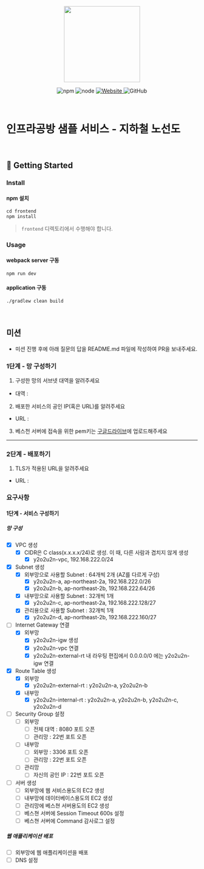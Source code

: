<p align="center">
    <img width="200px;" src="https://raw.githubusercontent.com/woowacourse/atdd-subway-admin-frontend/master/images/main_logo.png"/>
</p>
<p align="center">
  <img alt="npm" src="https://img.shields.io/badge/npm-%3E%3D%205.5.0-blue">
  <img alt="node" src="https://img.shields.io/badge/node-%3E%3D%209.3.0-blue">
  <a href="https://edu.nextstep.camp/c/R89PYi5H" alt="nextstep atdd">
    <img alt="Website" src="https://img.shields.io/website?url=https%3A%2F%2Fedu.nextstep.camp%2Fc%2FR89PYi5H">
  </a>
  <img alt="GitHub" src="https://img.shields.io/github/license/next-step/atdd-subway-service">
</p>

<br>

# 인프라공방 샘플 서비스 - 지하철 노선도

<br>

## 🚀 Getting Started

### Install

#### npm 설치

```
cd frontend
npm install
```

> `frontend` 디렉토리에서 수행해야 합니다.

### Usage

#### webpack server 구동

```
npm run dev
```

#### application 구동

```
./gradlew clean build
```

<br>

## 미션

* 미션 진행 후에 아래 질문의 답을 README.md 파일에 작성하여 PR을 보내주세요.

### 1단계 - 망 구성하기

1. 구성한 망의 서브넷 대역을 알려주세요

- 대역 :

2. 배포한 서비스의 공인 IP(혹은 URL)를 알려주세요

- URL :

3. 베스천 서버에 접속을 위한 pem키는 [구글드라이브](https://drive.google.com/drive/folders/1dZiCUwNeH1LMglp8dyTqqsL1b2yBnzd1?usp=sharing)에
   업로드해주세요

---

### 2단계 - 배포하기

1. TLS가 적용된 URL을 알려주세요

- URL :

### 요구사항

#### 1단계 - 서비스 구성하기

##### 망 구성

- [x] VPC 생성
    - [x] CIDR은 C class(x.x.x.x/24)로 생성. 이 때, 다른 사람과 겹치지 않게 생성
        - [x] y2o2u2n-vpc, 192.168.222.0/24
- [x] Subnet 생성
    - [x] 외부망으로 사용할 Subnet : 64개씩 2개 (AZ를 다르게 구성)
        - [x] y2o2u2n-a, ap-northeast-2a, 192.168.222.0/26
        - [x] y2o2u2n-b, ap-northeast-2b, 192.168.222.64/26
    - [x] 내부망으로 사용할 Subnet : 32개씩 1개
        - [x] y2o2u2n-c, ap-northeast-2a, 192.168.222.128/27
    - [x] 관리용으로 사용할 Subnet : 32개씩 1개
        - [x] y2o2u2n-d, ap-northeast-2b, 192.168.222.160/27
- [ ] Internet Gateway 연결
    - [x] 외부망
        - [x] y2o2u2n-igw 생성
        - [x] y2o2u2n-vpc 연결
        - [x] y2o2u2n-external-rt 내 라우팅 편집에서 0.0.0.0/0 에는 y2o2u2n-igw 연결
- [x] Route Table 생성
    - [x] 외부망
        - [x] y2o2u2n-external-rt : y2o2u2n-a, y2o2u2n-b
    - [x] 내부망
        - [x] y2o2u2n-internal-rt : y2o2u2n-a, y2o2u2n-b, y2o2u2n-c, y2o2u2n-d
- [ ] Security Group 설정
    - [ ] 외부망
        - [ ] 전체 대역 : 8080 포트 오픈
        - [ ] 관리망 : 22번 포트 오픈
    - [ ] 내부망
        - [ ] 외부망 : 3306 포트 오픈
        - [ ] 관리망 : 22번 포트 오픈
    - [ ] 관리망
        - [ ] 자신의 공인 IP : 22번 포트 오픈
- [ ] 서버 생성
    - [ ] 외부망에 웹 서비스용도의 EC2 생성
    - [ ] 내부망에 데이터베이스용도의 EC2 생성
    - [ ] 관리망에 베스쳔 서버용도의 EC2 생성
    - [ ] 베스쳔 서버에 Session Timeout 600s 설정
    - [ ] 베스쳔 서버에 Command 감사로그 설정

##### 웹 애플리케이션 배포

- [ ] 외부망에 웹 애플리케이션을 배포
- [ ] DNS 설정
